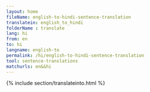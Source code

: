 ```yaml
---
layout: home
fileName: english-to-hindi-sentence-translation
translatein: english_to_hindi
folderName : translate
lang: hi
from: en
to: hi
langname: english-to
permalink: /hi/english-to-hindi-sentence-translation
tool: sentence-translations
matchurls: en&&hi
---
```

{% include section/translateinto.html %}
